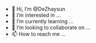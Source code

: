 - 👋 Hi, I’m @DeZhaysun
- 👀 I’m interested in ...
- 🌱 I’m currently learning ...
- 💞️ I’m looking to collaborate on ...
- 📫 How to reach me ...

<!---
DeZhaysun/DeZhaysun is a ✨ special ✨ repository because its `README.md` (this file) appears on your GitHub profile.
You can click the Preview link to take a look at your changes.
--->
